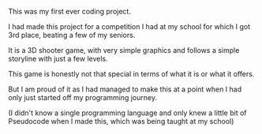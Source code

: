 This was my first ever coding project.

I had made this project for a competition I had at my school for which I got 3rd place, beating a few of my seniors.

It is a 3D shooter game, with very simple graphics and follows a simple storyline with just a few levels.

This game is honestly not that special in terms of what it is or what it offers.

But I am proud of it as I had managed to make this at a point when I had only just started off my programming journey.

(I didn't know a single programming language and only knew a little bit of Pseudocode when I made this, which was being taught at my school)
